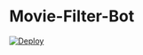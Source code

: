 # Movie-Filter-Bot

<a href="https://heroku.com/deploy?template=https://github.com/Shaviya12/Movie-Filter-Bot">
  <img src="https://www.herokucdn.com/deploy/button.svg" alt="Deploy">
